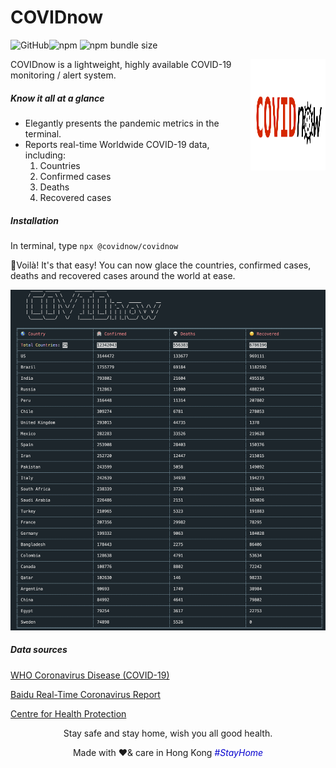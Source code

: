 # COVIDnow

<img alt="GitHub" src="https://img.shields.io/github/license/jeremytsngtsng/COVIDnow"><img alt="npm" src="https://img.shields.io/npm/v/@covidnow/covidnow"> <img alt="npm bundle size" src="https://img.shields.io/bundlephobia/min/@covidnow/covidnow">

<img src="/assets/covidnow_logo.png" align="right"
     alt="Logo" width="120" height="178">

COVIDnow is a lightweight, highly available COVID-19 monitoring / alert system.


##### Know it all at a glance

- Elegantly presents the pandemic metrics in the terminal.
- Reports real-time Worldwide COVID-19 data, including:
  1. Countries
  2. Confirmed cases
  3. Deaths
  4. Recovered cases

##### Installation

In terminal, type <code>npx @covidnow/covidnow</code>

 🎉Voilà! It's that easy! You can now glace the countries, confirmed cases, deaths and recovered cases around the world at ease. 

![Overview](/assets/overview.png)
  

##### Data sources
[WHO Coronavirus Disease (COVID-19)](https://covid19.who.int)

[Baidu Real-Time Coronavirus Report](https://voice.baidu.com/act/newpneumonia/newpneumonia)

[Centre for Health Protection](https://www.coronavirus.gov.hk/chi/index.html)

 
 <p align="center">Stay safe and stay home, wish you all good health.</p>

<p align="center"> Made with ❤️& care in Hong Kong <i href="https://www.instagram.com/explore/tags/stayhome/?hl=en" style="color: #0501cf">#StayHome</p>
